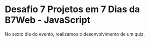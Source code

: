 # Desafio 7 Projetos em 7 Dias da B7Web - JavaScript

No sexto dia do evento, realizamos o desenvolvimento de um quiz.